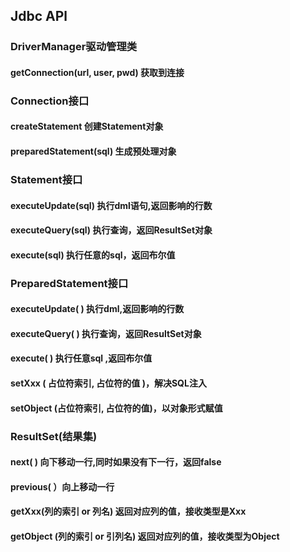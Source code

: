 ## Jdbc APl 

### DriverManager驱动管理类

#### getConnection(url, user, pwd) 获取到连接



### Connection接口

#### createStatement  创建Statement对象

#### preparedStatement(sql) 生成预处理对象



### Statement接口

#### executeUpdate(sql) 执行dml语句,返回影响的行数

#### executeQuery(sql) 执行查询，返回ResultSet对象

#### execute(sql) 执行任意的sql，返回布尔值



### PreparedStatement接口

#### executeUpdate( )  执行dml,返回影响的行数

#### executeQuery( ) 执行查询，返回ResultSet对象

#### execute( ) 执行任意sql ,返回布尔值

#### setXxx ( 占位符索引, 占位符的值 )，解决SQL注入

#### setObject (占位符索引, 占位符的值)，以对象形式赋值



### ResultSet(结果集)

#### next( ) 向下移动一行,同时如果没有下一行，返回false

#### previous( ）向上移动一行

#### getXxx(列的索引 or 列名) 返回对应列的值，接收类型是Xxx

#### getObject (列的索引 or 引列名) 返回对应列的值，接收类型为Object